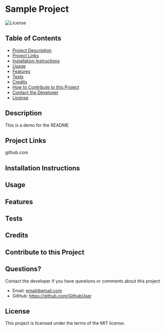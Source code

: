 
  # Sample Project

  ![License](https://img.shields.io/badge/License-MIT-9cf.svg)

  ## Table of Contents
  * [Project Description](#description)
  * [Project Links](#link)
  * [Installation Instructions](#installation)
  * [Usage](#usage)
  * [Features](#features)
  * [Tests](#tests)
  * [Credits](#credits)
  * [How to Contribute to this Project](#contribute)
  * [Contact the Developer](#contact)
  * [License](#license) 

  ## Description
  This is a demo for the README

  ## Project Links
  github.com

  ## Installation Instructions
  

  ## Usage
  

  ## Features
  

  ## Tests
  

  ## Credits
  

  ## Contribute to this Project
  

  ## Questions?
  Contact the developer if you have questions or comments about this project
  * Email: <email@email.com>
  * GitHub: <https://github.com/GithubUser>

  ## License
  This project is licensed under the terms of the MIT license.  
 
